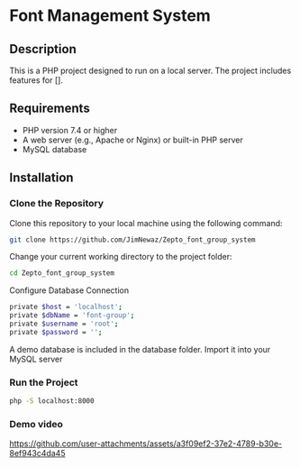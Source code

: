 # Font Management System

## Description
This is a PHP project designed to run on a local server. The project includes features for [].

## Requirements
- PHP version 7.4 or higher
- A web server (e.g., Apache or Nginx) or built-in PHP server
- MySQL database

## Installation

### Clone the Repository
Clone this repository to your local machine using the following command:

```bash
git clone https://github.com/JimNewaz/Zepto_font_group_system
```

Change your current working directory to the project folder:

```bash
cd Zepto_font_group_system
```

Configure Database Connection
```bash
private $host = 'localhost';    
private $dbName = 'font-group';
private $username = 'root';
private $password = '';
```

A demo database is included in the database folder. Import it into your MySQL server 

### Run the Project
```bash
php -S localhost:8000
```

### Demo video
https://github.com/user-attachments/assets/a3f09ef2-37e2-4789-b30e-8ef943c4da45
